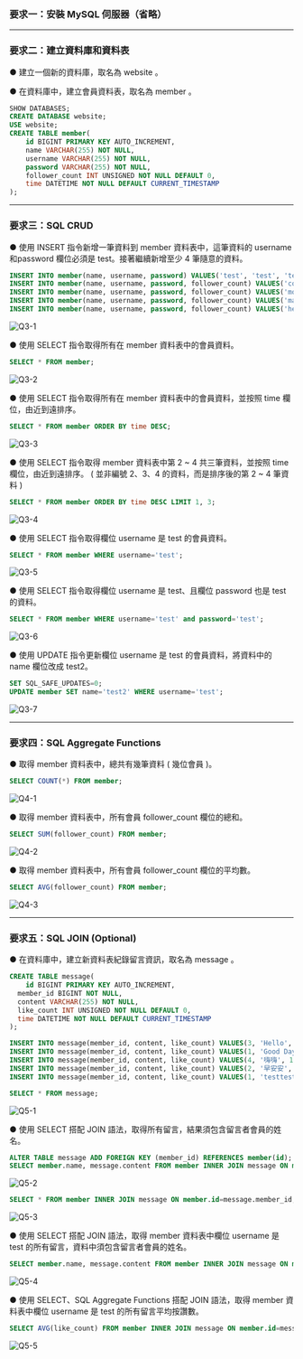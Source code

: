 ### 要求⼀：安裝 MySQL 伺服器（省略）
---
### 要求⼆：建立資料庫和資料表

● 建立⼀個新的資料庫，取名為 website 。

● 在資料庫中，建立會員資料表，取名為 member 。

```sql
SHOW DATABASES;
CREATE DATABASE website;
USE website;
CREATE TABLE member(
    id BIGINT PRIMARY KEY AUTO_INCREMENT,
    name VARCHAR(255) NOT NULL,
    username VARCHAR(255) NOT NULL,
    password VARCHAR(255) NOT NULL,
    follower_count INT UNSIGNED NOT NULL DEFAULT 0,
    time DATETIME NOT NULL DEFAULT CURRENT_TIMESTAMP
);
```
---
### 要求三：SQL CRUD

● 使⽤ INSERT 指令新增⼀筆資料到 member 資料表中，這筆資料的 username 和password 欄位必須是 test。接著繼續新增⾄少 4 筆隨意的資料。
```sql
INSERT INTO member(name, username, password) VALUES('test', 'test', 'test');
INSERT INTO member(name, username, password, follower_count) VALUES('coco', 'coco', 'coco', 10);
INSERT INTO member(name, username, password, follower_count) VALUES('molly', 'molly', 'molly', 50);
INSERT INTO member(name, username, password, follower_count) VALUES('mars', 'mars', 'mars', 25);
INSERT INTO member(name, username, password, follower_count) VALUES('henry', 'henry', 'henry', 35);
```

![Q3-1](https://user-images.githubusercontent.com/110411867/196208108-ff4557bf-a1f5-4b93-b5d9-011191d98e9f.png)

● 使⽤ SELECT 指令取得所有在 member 資料表中的會員資料。

```sql
SELECT * FROM member;
```

![Q3-2](https://user-images.githubusercontent.com/110411867/196208116-b0420d3f-8a67-436a-9404-f8eb4808b49e.png)



● 使⽤ SELECT 指令取得所有在 member 資料表中的會員資料，並按照 time 欄位，由近到遠排序。

```sql
SELECT * FROM member ORDER BY time DESC;
```

![Q3-3](https://user-images.githubusercontent.com/110411867/196208120-d798c0e8-cbb5-472e-9004-29f989657643.png)



● 使⽤ SELECT 指令取得 member 資料表中第 2 ~ 4 共三筆資料，並按照 time 欄位，由近到遠排序。 ( 並非編號 2、3、4 的資料，⽽是排序後的第 2 ~ 4 筆資料 )

```sql
SELECT * FROM member ORDER BY time DESC LIMIT 1, 3;
```

![Q3-4](https://user-images.githubusercontent.com/110411867/196208122-057c3bf7-fb0f-48e8-a1d7-1cf94c20574c.png)



● 使⽤ SELECT 指令取得欄位 username 是 test 的會員資料。

```sql
SELECT * FROM member WHERE username='test';
```

![Q3-5](https://user-images.githubusercontent.com/110411867/196208124-3c72d23e-19d1-4f99-b0ab-5f037b128986.png)



● 使⽤ SELECT 指令取得欄位 username 是 test、且欄位 password 也是 test 的資料。

```sql
SELECT * FROM member WHERE username='test' and password='test';
```

![Q3-6](https://user-images.githubusercontent.com/110411867/196208126-a20142a4-4d2d-4809-b584-49a124a6cd19.png)



● 使⽤ UPDATE 指令更新欄位 username 是 test 的會員資料，將資料中的 name 欄位改成 test2。

```sql
SET SQL_SAFE_UPDATES=0;
UPDATE member SET name='test2' WHERE username='test';
```

![Q3-7](https://user-images.githubusercontent.com/110411867/196208129-49d1ba84-db25-4458-acad-ab5e92c6c82d.png)



---
### 要求四：SQL Aggregate Functions

● 取得 member 資料表中，總共有幾筆資料 ( 幾位會員 )。

```sql
SELECT COUNT(*) FROM member; 
```

![Q4-1](https://user-images.githubusercontent.com/110411867/196208134-c8ef6c94-5f57-4799-b4a4-a66b9eb434c6.png)



● 取得 member 資料表中，所有會員 follower_count 欄位的總和。

```sql
SELECT SUM(follower_count) FROM member;
```

![Q4-2](https://user-images.githubusercontent.com/110411867/196208135-4bb9c0d6-4f59-46c0-9553-a60522b798ec.png)



● 取得 member 資料表中，所有會員 follower_count 欄位的平均數。

```sql
SELECT AVG(follower_count) FROM member;
```

![Q4-3](https://user-images.githubusercontent.com/110411867/196208138-74ba518e-4f0d-4d34-8369-e0f798ef1336.png)


---
### 要求五：SQL JOIN (Optional)

● 在資料庫中，建立新資料表紀錄留⾔資訊，取名為 message 。

```sql
CREATE TABLE message(
	id BIGINT PRIMARY KEY AUTO_INCREMENT,
  member_id BIGINT NOT NULL,
  content VARCHAR(255) NOT NULL,
  like_count INT UNSIGNED NOT NULL DEFAULT 0,
  time DATETIME NOT NULL DEFAULT CURRENT_TIMESTAMP
);

INSERT INTO message(member_id, content, like_count) VALUES(3, 'Hello', 15);
INSERT INTO message(member_id, content, like_count) VALUES(1, 'Good Day', 0);
INSERT INTO message(member_id, content, like_count) VALUES(4, '嗨嗨', 12);
INSERT INTO message(member_id, content, like_count) VALUES(2, '早安安', 6);
INSERT INTO message(member_id, content, like_count) VALUES(1, 'testtest', 10);

SELECT * FROM message;
```

![Q5-1](https://user-images.githubusercontent.com/110411867/196208140-bd516f4b-bb82-4f2d-b653-9b7dc00560ed.png)



● 使⽤ SELECT 搭配 JOIN 語法，取得所有留⾔，結果須包含留⾔者會員的姓名。

```sql
ALTER TABLE message ADD FOREIGN KEY (member_id) REFERENCES member(id);
SELECT member.name, message.content FROM member INNER JOIN message ON member.id=message.member_id;

```

![Q5-2](https://user-images.githubusercontent.com/110411867/196208143-9ae42e6d-4e86-4a7e-ba3e-c2037125a077.png)


```sql
SELECT * FROM member INNER JOIN message ON member.id=message.member_id;
 ```

![Q5-3](https://user-images.githubusercontent.com/110411867/196208148-233408a0-195e-4778-a849-94fd73e767bb.png)




● 使⽤ SELECT 搭配 JOIN 語法，取得 member 資料表中欄位 username 是 test 的所有留⾔，資料中須包含留⾔者會員的姓名。

```sql
SELECT member.name, message.content FROM member INNER JOIN message ON member.id=message.member_id WHERE member.username='test';
```

![Q5-4](https://user-images.githubusercontent.com/110411867/196208153-30f79210-481d-4edf-bbba-103034e228ef.png)


● 使⽤ SELECT、SQL Aggregate Functions 搭配 JOIN 語法，取得 member 資料表中欄位 username 是 test 的所有留⾔平均按讚數。

```sql
SELECT AVG(like_count) FROM member INNER JOIN message ON member.id=message.member_id WHERE member.username='test';
```

![Q5-5](https://user-images.githubusercontent.com/110411867/196220023-9063a495-6100-462f-a0fa-7a67cee0d27c.png)
